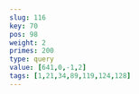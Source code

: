 ```yaml
---
slug: 116
key: 70
pos: 98
weight: 2
primes: 200
type: query
value: [641,0,-1,2]
tags: [1,21,34,89,119,124,128]
---
```

